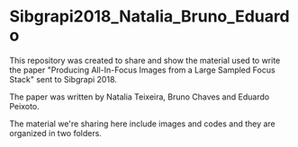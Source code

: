 # Sibgrapi2018_Natalia_Bruno_Eduardo

This repository was created to share and show the material used to write the paper "Producing All-In-Focus Images from a Large Sampled Focus Stack" sent to Sibgrapi 2018.

The paper was written by Natalia Teixeira, Bruno Chaves and Eduardo Peixoto.

The material we're sharing here include images and codes and they are organized in two folders.
